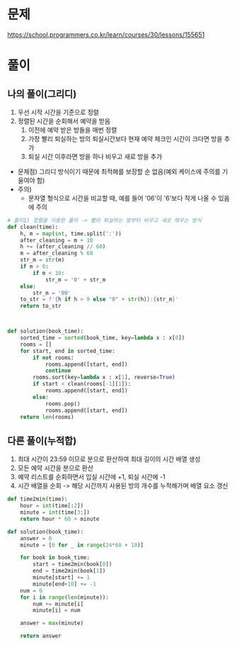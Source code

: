 # 문제

https://school.programmers.co.kr/learn/courses/30/lessons/155651

# 풀이

## 나의 풀이(그리디)

1. 우선 시작 시간을 기준으로 정렬
2. 정렬된 시간을 순회해서 예약을 받음
   1. 이전에 예약 받은 방들을 매번 정렬
   2. 가장 빨리 퇴실하는 방의 퇴실시간보다 현재 예약 체크인 시간이 크다면 방을 추가
   3. 퇴실 시간 이후라면 방을 하나 비우고 새로 방을 추가

- 문제점) 그리디 방식이기 때문에 최적해를 보장할 순 없음(예외 케이스에 주의를 기울여야 함)
- 주의)
  - 문자열 형식으로 시간을 비교할 때, 예를 들어 '06'이 '6'보다 작게 나올 수 있음에 주의

```python
# 풀이1) 정렬을 이용한 풀이 -> 빨리 퇴실하는 방부터 비우고 새로 채우는 방식
def clean(time):
    h, m = map(int, time.split(':'))
    after_cleaning = m + 10
    h += (after_cleaning // 60)
    m = after_cleaning % 60
    str_m = str(m)
    if m > 0:
        if m < 10:
            str_m = '0' + str_m
    else:
        str_m = '00'
    to_str = f'{h if h > 9 else "0" + str(h)}:{str_m}'
    return to_str



def solution(book_time):
    sorted_time = sorted(book_time, key=lambda x : x[0])
    rooms = []
    for start, end in sorted_time:
        if not rooms:
            rooms.append([start, end])
            continue
        rooms.sort(key=lambda x : x[1], reverse=True)
        if start < clean(rooms[-1][1]):
            rooms.append([start, end])
        else:
            rooms.pop()
            rooms.append([start, end])
    return len(rooms)
```

## 다른 풀이(누적합)

1. 최대 시간이 23:59 이므로 분으로 환산하여 최대 길이의 시간 배열 생성
2. 모든 예약 시간을 분으로 환산
3. 예약 리스트를 순회하면서 입실 시간에 +1, 퇴실 시간에 -1
4. 시간 배열을 순회 -> 해당 시간까지 사용된 방의 개수를 누적해가며 배열 요소 갱신

```python
def time2min(time):
    hour = int(time[:2])
    minute = int(time[3:])
    return hour * 60 + minute

def solution(book_time):
    answer = 0
    minute = [0 for _ in range(24*60 + 10)]

    for book in book_time:
        start = time2min(book[0])
        end = time2min(book[1])
        minute[start] += 1
        minute[end+10] += -1
    num = 0
    for i in range(len(minute)):
        num += minute[i]
        minute[i] = num

    answer = max(minute)

    return answer
```
